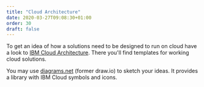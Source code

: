 ```yaml
---
title: "Cloud Architecture"
date: 2020-03-27T09:08:30+01:00
order: 30
draft: false
---
```


To get an idea of how a solutions need to be designed to run on cloud have a look to [IBM Cloud Architecture](https://www.ibm.com/cloud/garage/architectures). There you'll find templates for working cloud solutions.

You may use [diagrams.net](https://www.draw.io/?splash=0&libs=ibm) (former draw.io) to sketch your ideas. It provides a library with IBM Cloud symbols and icons.